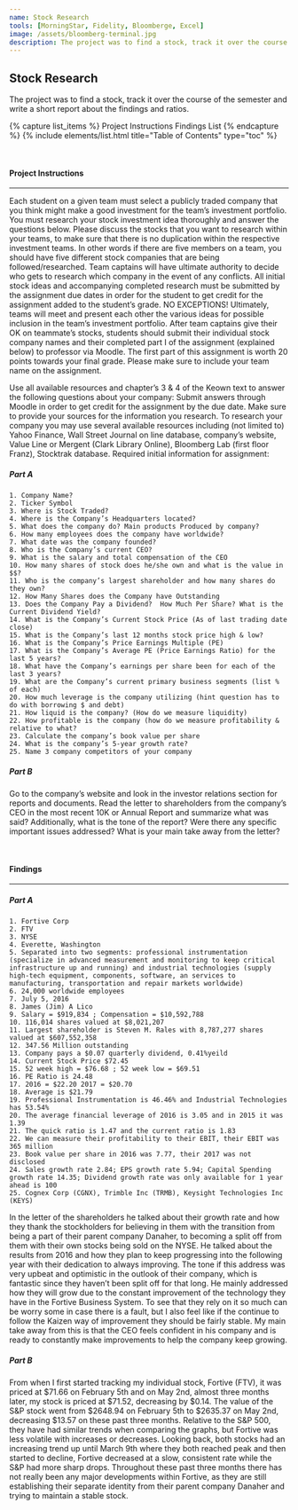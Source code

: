 ```yaml
---
name: Stock Research
tools: [MorningStar, Fidelity, Bloomberge, Excel]
image: /assets/bloomberg-terminal.jpg
description: The project was to find a stock, track it over the course of the semester and write a short report about the findings and ratios.
---
```


## Stock Research

The project was to find a stock, track it over the course of the semester and write a short report about the findings and ratios.

{% capture list_items %}
Project Instructions
Findings
List
{% endcapture %}
{% include elements/list.html title="Table of Contents" type="toc" %}

<br>

#### Project Instructions

---

Each student on a given team must select a publicly traded company that you think might make a good investment for the team’s investment portfolio. You must research your stock investment idea thoroughly and answer the questions below. Please discuss the stocks that you want to research within your teams, to make sure that there is no duplication within the respective investment teams. In other words if there are five members on a team, you should have five different stock companies that are being followed/researched. Team captains will have ultimate authority to decide who gets to research which company in the event of any conflicts. All initial stock ideas and accompanying completed research must be submitted by the assignment due dates in order for the student to get credit for the assignment added to the student’s grade. NO EXCEPTIONS!  Ultimately, teams will meet and present each other the various ideas for possible inclusion in the team’s investment portfolio. After team captains give their OK on teammate’s stocks, students should submit their individual stock company names and their completed part I of the assignment (explained below) to professor via Moodle. The first part of this assignment is worth 20 points towards your final grade. Please make sure to include your team name on the assignment.

 Use all available resources and chapter’s 3 & 4 of the Keown text to answer the following questions about your company: Submit answers through Moodle in order to get credit for the assignment by the due date. Make sure to provide your sources for the information you research.  To research your company you may use several available resources including (not limited to) Yahoo Finance, Wall Street Journal on line database, company’s website, Value Line or Mergent (Clark Library Online), Bloomberg Lab (first floor Franz), Stocktrak database. Required initial information for assignment:

##### Part A

    1. Company Name?
    2. Ticker Symbol
    3. Where is Stock Traded?
    4. Where is the Company’s Headquarters located?
    5. What does the company do? Main products Produced by company?
    6. How many employees does the company have worldwide?
    7. What date was the company founded?
    8. Who is the Company’s current CEO?
    9. What is the salary and total compensation of the CEO
    10. How many shares of stock does he/she own and what is the value in $$?
    11. Who is the company’s largest shareholder and how many shares do they own?
    12. How Many Shares does the Company have Outstanding
    13. Does the Company Pay a Dividend?  How Much Per Share? What is the Current Dividend Yield?
    14. What is the Company’s Current Stock Price (As of last trading date close)
    15. What is the Company’s last 12 months stock price high & low?
    16. What is the Company’s Price Earnings Multiple (PE)
    17. What is the Company’s Average PE (Price Earnings Ratio) for the last 5 years?
    18. What have the Company’s earnings per share been for each of the last 3 years?
    19. What are the Company’s current primary business segments (list % of each)
    20. How much leverage is the company utilizing (hint question has to do with borrowing $ and debt)
    21. How liquid is the company? (How do we measure liquidity)
    22. How profitable is the company (how do we measure profitability & relative to what? 
    23. Calculate the company’s book value per share
    24. What is the company’s 5-year growth rate?
    25. Name 3 company competitors of your company

##### Part B

Go to the company’s website and look in the investor relations section for reports and documents. Read the letter to shareholders from the company’s CEO in the most recent 10K or Annual Report and summarize what was said? Additionally, what is the tone of the report? Were there any specific important issues addressed? What is your main take away from the letter?

<br>

#### Findings

---

##### Part A

    1. Fortive Corp
    2. FTV
    3. NYSE
    4. Everette, Washington
    5. Separated into two segments: professional instrumentation (specialize in advanced measurement and monitoring to keep critical infrastructure up and running) and industrial technologies (supply high-tech equipment, components, software, an services to manufacturing, transportation and repair markets worldwide)
    6. 24,000 worldwide employees
    7. July 5, 2016
    8. James (Jim) A Lico
    9. Salary = $919,834 ; Compensation = $10,592,788
    10. 116,014 shares valued at $8,021,207
    11. Largest shareholder is Steven M. Rales with 8,787,277 shares valued at $607,552,358
    12. 347.56 Million outstanding
    13. Company pays a $0.07 quarterly dividend, 0.41%yeild
    14. Current Stock Price $72.45
    15. 52 week high = $76.68 ; 52 week low = $69.51
    16. PE Ratio is 24.48
    17. 2016 = $22.20 2017 = $20.70
    18. Average is $21.79
    19. Professional Instrumentation is 46.46% and Industrial Technologies has 53.54%
    20. The average financial leverage of 2016 is 3.05 and in 2015 it was 1.39
    21. The quick ratio is 1.47 and the current ratio is 1.83
    22. We can measure their profitability to their EBIT, their EBIT was 365 million
    23. Book value per share in 2016 was 7.77, their 2017 was not disclosed
    24. Sales growth rate 2.84; EPS growth rate 5.94; Capital Spending growth rate 14.35; Dividend growth rate was only available for 1 year ahead is 100
    25. Cognex Corp (CGNX), Trimble Inc (TRMB), Keysight Technologies Inc (KEYS)


In the letter of the shareholders he talked about their growth rate and how they thank the stockholders for believing in them with the transition from being a part of their parent company Danaher, to becoming a split off from them with their own stocks being sold on the NYSE. He talked about the results from 2016 and how they plan to keep progressing into the following year with their dedication to always improving. The tone if this address was very upbeat and optimistic in the outlook of their company, which is fantastic since they haven’t been split off for that long. He mainly addressed how they will grow due to the constant improvement of the technology they have in the Fortive Business System. To see that they rely on it so much can be worry some in case there is a fault, but I also feel like if the continue to follow the Kaizen way of improvement they should be fairly stable. My main take away from this is that the CEO feels confident in his company and is ready to constantly make improvements to help the company keep growing.

##### Part B

From when I first started tracking my individual stock, Fortive (FTV), it was priced at $71.66 on February 5th and on May 2nd, almost three months later, my stock is priced at $71.52, decreasing by $0.14. The value of the S&P stock went from $2648.94 on February 5th to $2635.37 on May 2nd, decreasing $13.57 on these past three months. Relative to the S&P 500, they have had similar trends when comparing the graphs, but Fortive was less volatile with increases or decreases. Looking back, both stocks had an increasing trend up until March 9th where they both reached peak and then started to decline, Fortive decreased at a slow, consistent rate while the S&P had more sharp drops. Throughout these past three months there has not really been any major developments within Fortive, as they are still establishing their separate identity from their parent company Danaher and trying to maintain a stable stock.